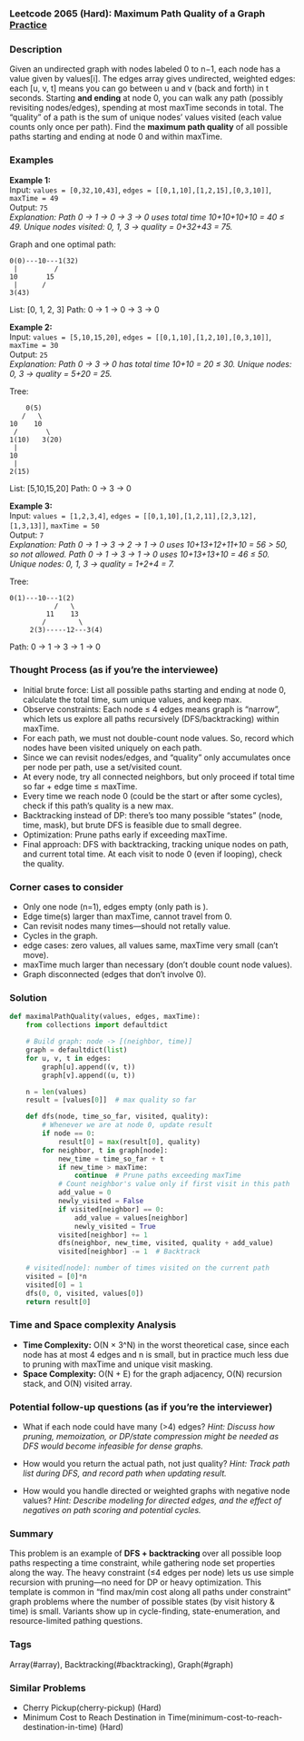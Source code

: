 ### Leetcode 2065 (Hard): Maximum Path Quality of a Graph [Practice](https://leetcode.com/problems/maximum-path-quality-of-a-graph)

### Description  
Given an undirected graph with nodes labeled 0 to n−1, each node has a value given by values[i]. The edges array gives undirected, weighted edges: each [u, v, t] means you can go between u and v (back and forth) in t seconds. Starting **and ending** at node 0, you can walk any path (possibly revisiting nodes/edges), spending at most maxTime seconds in total. The “quality” of a path is the sum of unique nodes’ values visited (each value counts only once per path). Find the **maximum path quality** of all possible paths starting and ending at node 0 and within maxTime.

### Examples  

**Example 1:**  
Input: `values = [0,32,10,43]`, `edges = [[0,1,10],[1,2,15],[0,3,10]]`, `maxTime = 49`  
Output: `75`  
*Explanation: Path 0 → 1 → 0 → 3 → 0 uses total time 10+10+10+10 = 40 ≤ 49. Unique nodes visited: 0, 1, 3 → quality = 0+32+43 = 75.*

Graph and one optimal path:
```
0(0)---10---1(32)
 |         /
10       15
 |      /
3(43)
```
List: [0, 1, 2, 3]
Path: 0 → 1 → 0 → 3 → 0

**Example 2:**  
Input: `values = [5,10,15,20]`, `edges = [[0,1,10],[1,2,10],[0,3,10]]`, `maxTime = 30`  
Output: `25`  
*Explanation: Path 0 → 3 → 0 has total time 10+10 = 20 ≤ 30. Unique nodes: 0, 3 → quality = 5+20 = 25.*

Tree:
```
    0(5)
   /   \
10    10
 /       \
1(10)   3(20)
 |
10
 |
2(15)
```
List: [5,10,15,20]
Path: 0 → 3 → 0

**Example 3:**  
Input: `values = [1,2,3,4]`, `edges = [[0,1,10],[1,2,11],[2,3,12],[1,3,13]]`, `maxTime = 50`  
Output: `7`  
*Explanation: Path 0 → 1 → 3 → 2 → 1 → 0 uses 10+13+12+11+10 = 56 > 50, so not allowed. Path 0 → 1 → 3 → 1 → 0 uses 10+13+13+10 = 46 ≤ 50. Unique nodes: 0, 1, 3 → quality = 1+2+4 = 7.*

Tree:
```
0(1)---10---1(2)
           /   \
         11    13
        /        \
     2(3)-----12---3(4)
```
Path: 0 → 1 → 3 → 1 → 0

### Thought Process (as if you’re the interviewee)  
- Initial brute force: List all possible paths starting and ending at node 0, calculate the total time, sum unique values, and keep max.  
- Observe constraints: Each node ≤ 4 edges means graph is “narrow”, which lets us explore all paths recursively (DFS/backtracking) within maxTime.  
- For each path, we must not double-count node values. So, record which nodes have been visited uniquely on each path.  
- Since we can revisit nodes/edges, and “quality” only accumulates once per node per path, use a set/visited count.  
- At every node, try all connected neighbors, but only proceed if total time so far + edge time ≤ maxTime.  
- Every time we reach node 0 (could be the start or after some cycles), check if this path’s quality is a new max.  
- Backtracking instead of DP: there’s too many possible “states” (node, time, mask), but brute DFS is feasible due to small degree.
- Optimization: Prune paths early if exceeding maxTime.  
- Final approach: DFS with backtracking, tracking unique nodes on path, and current total time. At each visit to node 0 (even if looping), check the quality.

### Corner cases to consider  
- Only one node (n=1), edges empty (only path is ).
- Edge time(s) larger than maxTime, cannot travel from 0.
- Can revisit nodes many times—should not retally value.
- Cycles in the graph.
- edge cases: zero values, all values same, maxTime very small (can’t move).
- maxTime much larger than necessary (don’t double count node values).
- Graph disconnected (edges that don’t involve 0).

### Solution

```python
def maximalPathQuality(values, edges, maxTime):
    from collections import defaultdict

    # Build graph: node -> [(neighbor, time)]
    graph = defaultdict(list)
    for u, v, t in edges:
        graph[u].append((v, t))
        graph[v].append((u, t))

    n = len(values)
    result = [values[0]]  # max quality so far

    def dfs(node, time_so_far, visited, quality):
        # Whenever we are at node 0, update result
        if node == 0:
            result[0] = max(result[0], quality)
        for neighbor, t in graph[node]:
            new_time = time_so_far + t
            if new_time > maxTime:
                continue  # Prune paths exceeding maxTime
            # Count neighbor's value only if first visit in this path
            add_value = 0
            newly_visited = False
            if visited[neighbor] == 0:
                add_value = values[neighbor]
                newly_visited = True
            visited[neighbor] += 1
            dfs(neighbor, new_time, visited, quality + add_value)
            visited[neighbor] -= 1  # Backtrack

    # visited[node]: number of times visited on the current path
    visited = [0]*n
    visited[0] = 1
    dfs(0, 0, visited, values[0])
    return result[0]
```

### Time and Space complexity Analysis  

- **Time Complexity:** O(N × 3^N) in the worst theoretical case, since each node has at most 4 edges and n is small, but in practice much less due to pruning with maxTime and unique visit masking.
- **Space Complexity:** O(N + E) for the graph adjacency, O(N) recursion stack, and O(N) visited array.

### Potential follow-up questions (as if you’re the interviewer)  

- What if each node could have many (>4) edges?
  *Hint: Discuss how pruning, memoization, or DP/state compression might be needed as DFS would become infeasible for dense graphs.*

- How would you return the actual path, not just quality?
  *Hint: Track path list during DFS, and record path when updating result.*

- How would you handle directed or weighted graphs with negative node values?
  *Hint: Describe modeling for directed edges, and the effect of negatives on path scoring and potential cycles.*

### Summary
This problem is an example of **DFS + backtracking** over all possible loop paths respecting a time constraint, while gathering node set properties along the way. The heavy constraint (≤4 edges per node) lets us use simple recursion with pruning—no need for DP or heavy optimization. This template is common in “find max/min cost along all paths under constraint” graph problems where the number of possible states (by visit history & time) is small. Variants show up in cycle-finding, state-enumeration, and resource-limited pathing questions.

### Tags
Array(#array), Backtracking(#backtracking), Graph(#graph)

### Similar Problems
- Cherry Pickup(cherry-pickup) (Hard)
- Minimum Cost to Reach Destination in Time(minimum-cost-to-reach-destination-in-time) (Hard)